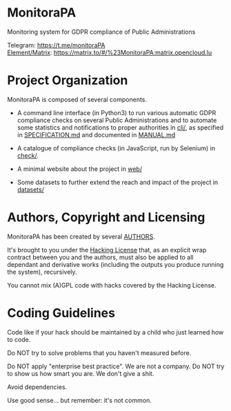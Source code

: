 # MonitoraPA
Monitoring system for GDPR compliance of Public Administrations

Telegram: https://t.me/monitoraPA   
[Element/Matrix](https://element.io): https://matrix.to/#/%23MonitoraPA:matrix.opencloud.lu

# Project Organization

MonitoraPA is composed of several components.

- A command line interface (in Python3) to run various automatic GDPR
  compliance checks on several Public Administrations and to automate
  some statistics and notifications to proper authorities in [cli/](./cli/),
  as specified in [SPECIFICATION.md](./cli/SPECIFICATION.md) and
  documented in [MANUAL.md](./cli/MANUAL.md)
  
- A catalogue of compliance checks (in JavaScript, run by Selenium)
  in [check/](./check/).
  
- A minimal website about the project in [web/](./web/)

- Some datasets to further extend the reach and impact of the project
  in [datasets/](./datasets/)

# Authors, Copyright and Licensing

MonitoraPA has been created by several [AUTHORS](./AUTHORS.md).

It's brought to you under the [Hacking License](./LICENSE.txt) that, as
an explicit wrap contract between you and the authors, must also be
applied to all dependant and derivative works (including the outputs
you produce running the system), recursively.

You cannot mix (A)GPL code with hacks covered by the Hacking License.

# Coding Guidelines

Code like if your hack should be maintained by a child who
just learned how to code.

Do NOT try to solve problems that you haven't measured before.

Do NOT apply "enterprise best practice". We are not a company.
Do NOT try to show us how smart you are. We don't give a shit.

Avoid dependencies.

Use good sense... but remember: it's not common.
